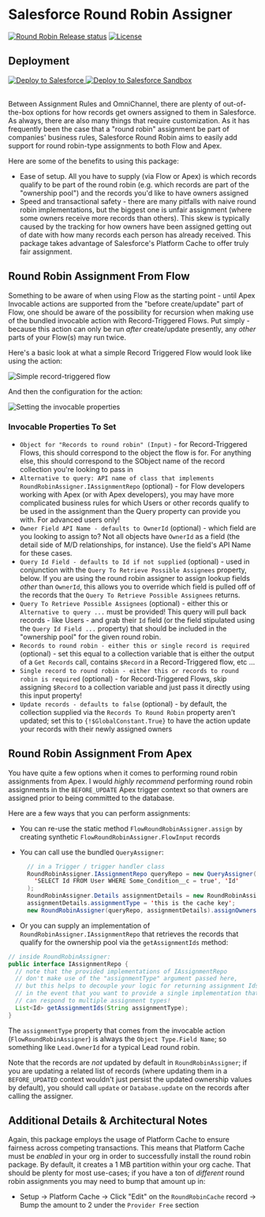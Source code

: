 # Salesforce Round Robin Assigner

[![Round Robin Release status](https://github.com/jamessimone/salesforce-round-robin/actions/workflows/deploy.yml/badge.svg?branch=main)](https://github.com/jamessimone/salesforce-round-robin/actions/workflows/deploy.yml 'Click to view deployment pipeline history')
[![License](https://img.shields.io/npm/l/scanner.svg)](https://github.com/jamessimone/salesforce-round-robin/blob/main/package.json)

## Deployment

<a href="https://login.salesforce.com/packaging/installPackage.apexp?p0=04t6g000008fjhyAAA">
  <img alt="Deploy to Salesforce"
       src="./media/deploy-package-to-prod.png">
</a>

<a href="https://test.salesforce.com/packaging/installPackage.apexp?p0=04t6g000008fjhyAAA">
  <img alt="Deploy to Salesforce Sandbox"
       src="./media/deploy-package-to-sandbox.png">
</a>

<br/>
<br/>

Between Assignment Rules and OmniChannel, there are plenty of out-of-the-box options for how records get owners assigned to them in Salesforce. As always, there are also many things that require customization. As it has frequently been the case that a "round robin" assignment be part of companies' business rules, Salesforce Round Robin aims to easily add support for round robin-type assignments to both Flow and Apex.

Here are some of the benefits to using this package:

- Ease of setup. All you have to supply (via Flow or Apex) is which records qualify to be part of the round robin (e.g. which records are part of the "ownership pool") and the records you'd like to have owners assigned
- Speed and transactional safety - there are many pitfalls with naive round robin implementations, but the biggest one is unfair assignment (where some owners receive more records than others). This skew is typically caused by the tracking for how owners have been assigned getting out of date with how many records each person has already received. This package takes advantage of Salesforce's Platform Cache to offer truly fair assignment.

## Round Robin Assignment From Flow

Something to be aware of when using Flow as the starting point - until Apex Invocable actions are supported from the "before create/update" part of Flow, one should be aware of the possibility for recursion when making use of the bundled invocable action with Record-Triggered Flows. Put simply - because this action can only be run _after_ create/update presently, any _other_ parts of your Flow(s) may run twice.

Here's a basic look at what a simple Record Triggered Flow would look like using the action:

![Simple record-triggered flow](./media/round-robin-record-triggered-flow.png)

And then the configuration for the action:

![Setting the invocable properties](./media/round-robin-inside-action.png)

### Invocable Properties To Set

- `Object for "Records to round robin" (Input)` - for Record-Triggered Flows, this should correspond to the object the flow is for. For anything else, this should correspond to the SObject name of the record collection you're looking to pass in
- `Alternative to query: API name of class that implements RoundRobinAssigner.IAssignmentRepo` (optional) - for Flow developers working with Apex (or with Apex developers), you may have more complicated business rules for which Users or other records qualify to be used in the assignment than the Query property can provide you with. For advanced users only!
- `Owner Field API Name - defaults to OwnerId` (optional) - which field are you looking to assign to? Not all objects have `OwnerId` as a field (the detail side of M/D relationships, for instance). Use the field's API Name for these cases.
- `Query Id Field - defaults to Id if not supplied` (optional) - used in conjunction with the `Query To Retrieve Possible Assignees` property, below. If you are using the round robin assigner to assign lookup fields _other_ than `OwnerId`, this allows you to override which field is pulled off of the records that the `Query To Retrieve Possible Assignees` returns.
- `Query To Retrieve Possible Assignees` (optional) - either this or `Alternative to query ...` must be provided! This query will pull back records - like Users - and grab their `Id` field (or the field stipulated using the `Query Id Field ...` property) that should be included in the "ownership pool" for the given round robin.
- `Records to round robin - either this or single record is required` (optional) - set this equal to a collection variable that is either the output of a `Get Records` call, contains `$Record` in a Record-Triggered flow, etc ...
- `Single record to round robin - either this or records to round robin is required` (optional) - for Record-Triggered Flows, skip assigning `$Record` to a collection variable and just pass it directly using this input property!
- `Update records - defaults to false` (optional) - by default, the collection supplied via the `Records To Round Robin` property aren't updated; set this to `{!$GlobalConstant.True}` to have the action update your records with their newly assigned owners

## Round Robin Assignment From Apex

You have quite a few options when it comes to performing round robin assignments from Apex. I would _highly recommend_ performing round robin assignments in the `BEFORE_UPDATE` Apex trigger context so that owners are assigned prior to being committed to the database.

Here are a few ways that you can perform assignments:

- You can re-use the static method `FlowRoundRobinAssigner.assign` by creating synthetic `FlowRoundRobinAssigner.FlowInput` records
- You can call use the bundled `QueryAssigner`:

  ```java
    // in a Trigger / trigger handler class
    RoundRobinAssigner.IAssignmentRepo queryRepo = new QueryAssigner(
      'SELECT Id FROM User WHERE Some_Condition__c = true', 'Id'
    );
    RoundRobinAssigner.Details assignmentDetails = new RoundRobinAssigner.Details();
    assignmentDetails.assignmentType = 'this is the cache key';
    new RoundRobinAssigner(queryRepo, assignmentDetails).assignOwners(someListOfSObjectsToBeAssigned);
  ```

- Or you can supply an implementation of `RoundRobinAssigner.IAssignmentRepo` that retrieves the records that qualify for the ownership pool via the `getAssignmentIds` method:

```java
// inside RoundRobinAssigner:
public interface IAssignmentRepo {
  // note that the provided implementations of IAssignmentRepo
  // don't make use of the "assignmentType" argument passed here,
  // but this helps to decouple your logic for returning assignment Ids
  // in the event that you want to provide a single implementation that
  // can respond to multiple assignment types!
  List<Id> getAssignmentIds(String assignmentType);
}
```

The `assignmentType` property that comes from the invocable action (`FlowRoundRobinAssigner`) is always the `Object Type.Field Name`; so something like `Lead.OwnerId` for a typical Lead round robin.

Note that the records are _not_ updated by default in `RoundRobinAssigner`; if you are updating a related list of records (where updating them in a `BEFORE_UPDATED` context wouldn't just persist the updated ownership values by default), you should call `update` or `Database.update` on the records after calling the assigner.

## Additional Details & Architectural Notes

Again, this package employs the usage of Platform Cache to ensure fairness across competing transactions. This means that Platform Cache must be _enabled_ in your org in order to successfully install the round robin package. By default, it creates a 1 MB partition within your org cache. That should be plenty for most use-cases; if you have a ton of _different_ round robin assignments you may need to bump that amount up in:

- Setup -> Platform Cache -> Click "Edit" on the `RoundRobinCache` record -> Bump the amount to 2 under the `Provider Free` section
